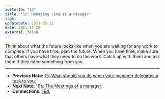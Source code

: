 ```yaml
---
zettelID: "16"
title: "16: Managing Time as a Manager"
tags:
updateDate: 2023-03-11
date: 2021-11-28
external: false
---
```



Think about what the future looks like when you are waiting for any work to complete. If you have time, plan the future.
When you have time, make sure that others have what they need to do the work. Catch up with them and ask them if they need something from you.

---

- **Previous Note:** [15: What should you do when your manager delegates a task to you](/notes/15/);
- **Next Note:** [16a: The Meetings of a manager](/notes/16a/);
- **Connections:** [19d](/notes/19d/);
